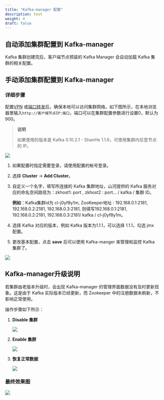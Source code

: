 ```yaml
---
title: "Kafka-manager 配置"
description: test
weight: 4
draft: false
---
```


## 自动添加集群配置到 Kafka-manager

Kafka 集群创建完后，客户端节点预装的 Kafka Manager 会自动加载 Kafka 集群的相关配置。


## 手动添加集群配置到 Kafka-manager  

### 详细步骤

配置[VPN](/network/vpc/manual/vpn/) 或[端口转发](/network/vpc/faq/methods_of_port_forwarding/)后，确保本地可以访问集群网络。如下图所示，在本地浏览器里输入```http://客户端节点IP:端口```，端口可以在集群配置参数进行设置0，默认为900。

> **说明**
>
>如果使用的版本是 Kafka 0.10.2.1 - ShanHe 1.1.6，可使用集群内任意节点的 IP。

![](../../_images/clusters.png)

1. 如果配置时指定需要登录，请使用配置的帐号登录。

2. 选择 **Cluster** -> **Add Cluster**。

3. 自定义一个名字，填写所连接的 Kafka 集群地址，山河提供的 Kafka 服务对应的命名空间路径为：zkhost1: port , zkhost2 : port… / kafka / 集群 ID。

   **例如**：Kafka集群id为 cl-j0yf8y1m, ZooKeeper地址 : 192.168.0.1:2181, 192.168.0.2:2181, 192.168.0.3:2181, 则填写192.168.0.1:2181, 192.168.0.2:2181, 192.168.0.3:2181/ kafka / cl-j0yf8y1m。

4. 选择 Kafka 对应的版本，例如 Kafka 版本为1.1.1，可以选择 1.1.1，勾选 jmx 配置。

5. 更改基本配置，点击 **save** 后可以使用 Kafka-manger 来管理和监控 Kafka 集群了。

![](../../_images/add_cluster.png)

## Kafka-manager升级说明

若集群由老版本升级时，会出现 Kafka-manager 的管理界面数据没有及时更新现象。这是由于 Kafka 实际版本已经更新，而 Zookeeper 中的注册数据未刷新，不影响正常使用。

操作步骤如下所示：

1. **Disable 集群**

   ![](../../_images/disable_cluster.png)

2. **Enable 集群**

   ![](../../_images/enable_cluster.png)

3. **恢复正常数据**

   ![](../../_images/recover_data.png)

### 最终效果图

![](../../_images/cluster_info.png)